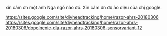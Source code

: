 xin cảm ơn một anh Nga ngố nào đó. 
Xin cảm ơn độ ảo diệu của chị google.

https://sites.google.com/site/diyheadtracking/home/razor-ahrs-20180306 
https://sites.google.com/site/diyheadtracking/home/razor-ahrs-20180306/dopolnenie-dla-razor-ahrs-20180306-sensorvariant-12